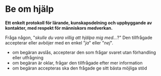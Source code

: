 # Be om hjälp

<summary>
<strong>Ett enkelt protokoll för lärande, kunskapsdelning och uppbyggande av kontakter, med respekt för människors medverkan.</strong>
</summary>

Fråga någon, "*skulle du vara villig att hjälpa mig med...*?" Den tillfrågade accepterar eller avböjer med en enkel "*ja*" eller "*nej*".

- om begäran avslås, accepterar den som frågar svaret utan förhandling eller utfrågning
- om begäran är oklar, frågar den tillfrågade efter mer information
- om begäran accepteras ska den frågade ge sitt bästa möjliga stöd